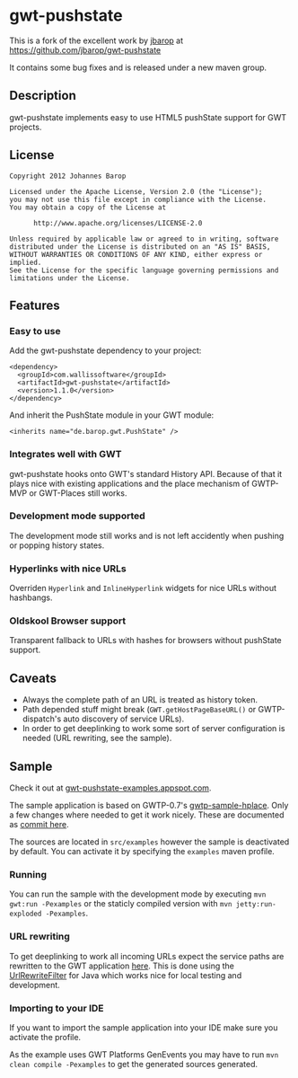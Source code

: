 # gwt-pushstate

This is a fork of the excellent work by [jbarop](https://github.com/jbarop/) at https://github.com/jbarop/gwt-pushstate

It contains some bug fixes and is released under a new maven group.


## Description

gwt-pushstate implements easy to use HTML5 pushState support for GWT projects.


## License

    Copyright 2012 Johannes Barop
    
    Licensed under the Apache License, Version 2.0 (the "License");
    you may not use this file except in compliance with the License.
    You may obtain a copy of the License at
    
          http://www.apache.org/licenses/LICENSE-2.0
    
    Unless required by applicable law or agreed to in writing, software
    distributed under the License is distributed on an "AS IS" BASIS,
    WITHOUT WARRANTIES OR CONDITIONS OF ANY KIND, either express or implied.
    See the License for the specific language governing permissions and
    limitations under the License.


## Features

### Easy to use

Add the gwt-pushstate dependency to your project:

    <dependency>
      <groupId>com.wallissoftware</groupId>
      <artifactId>gwt-pushstate</artifactId>
      <version>1.1.0</version>
    </dependency>

And inherit the PushState module in your GWT module:

    <inherits name="de.barop.gwt.PushState" />


### Integrates well with GWT

gwt-pushstate hooks onto GWT's standard History API. Because of that it plays nice with existing applications and the place mechanism of GWTP-MVP or GWT-Places still works.


### Development mode supported

The development mode still works and is not left accidently when pushing or popping history states.


### Hyperlinks with nice URLs

Overriden ``Hyperlink`` and ``InlineHyperlink`` widgets for nice URLs without hashbangs.


### Oldskool Browser support

Transparent fallback to URLs with hashes for browsers without pushState support.


## Caveats

* Always the complete path of an URL is treated as history token.
* Path depended stuff might break (``GWT.getHostPageBaseURL()`` or GWTP-dispatch's auto discovery of service URLs).
* In order to get deeplinking to work some sort of server configuration is needed (URL rewriting, see the sample).


## Sample

Check it out at [gwt-pushstate-examples.appspot.com](http://gwt-pushstate-examples.appspot.com).

The sample application is based on GWTP-0.7's [gwtp-sample-hplace](https://github.com/ArcBees/GWTP/tree/391aaa1cfdee94564ab1a6438b482054e076a84c/gwtp-samples/gwtp-sample-hplace). Only a few changes where needed to get it work nicely. These are documented as [commit here](https://github.com/jbarop/gwt-pushstate/commit/a3d278b2fae71adc4ea7fb22c5eb121ada36b644).

The sources are located in ``src/examples`` however the sample is deactivated by default. You can activate it by specifying the ``examples`` maven profile.


### Running

You can run the sample with the development mode by executing ``mvn gwt:run -Pexamples`` or the staticly compiled version with ``mvn jetty:run-exploded -Pexamples``.


### URL rewriting

To get deeplinking to work all incoming URLs expect the service paths are rewritten to the GWT application [here](https://github.com/jbarop/gwt-pushstate/blob/master/src/examples/webapp/WEB-INF/urlrewrite.xml). This is done using the [UrlRewriteFilter](http://tuckey.org/urlrewrite/) for Java which works nice for local testing and development.


### Importing to your IDE

If you want to import the sample application into your IDE make sure you activate the profile.

As the example uses GWT Platforms GenEvents you may have to run ``mvn clean compile -Pexamples`` to get the generated sources generated.
